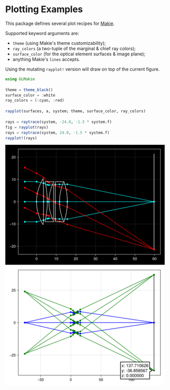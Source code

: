 # Plotting Examples

This package defines several plot recipes for [Makie](https://github.com/MakieOrg/Makie.jl).

Supported keyword arguments are:
* `theme` (using Makie's theme customizability);
* `ray_colors` (a two-tuple of the marginal & chief ray colors);
* `surface_color` (for the optical element surfaces & image plane);
* anything Makie's `lines` accepts.

Using the mutating `rayplot!` version will draw on top of the current figure.

```julia
using GLMakie

theme = theme_black()
surface_color = :white
ray_colors = (:cyan, :red)

rayplot(surfaces, a, system; theme, surface_color, ray_colors)

rays = raytrace(system, -24.0, -1.5 * system.f)
fig = rayplot(rays)
rays = raytrace(system, 24.0, -1.5 * system.f)
rayplot!(rays)
```

![rayplot](assets/images/rayplot.png)
![rays](assets/images/rays.png)
